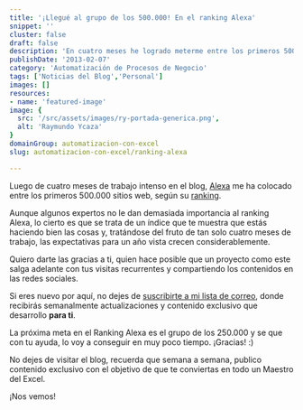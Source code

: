 ```yaml
---
title: '¡Llegué al grupo de los 500.000! En el ranking Alexa'
snippet: ''
cluster: false
draft: false 
description: 'En cuatro meses he logrado meterme entre los primeros 500.000 sitios web del Ranking Alexa y las expectativas para mi blog, crecen considerablemente.'
publishDate: '2013-02-07'
category: 'Automatización de Procesos de Negocio'
tags: ['Noticias del Blog','Personal']
images: []
resources: 
- name: 'featured-image'
image: {
  src: '/src/assets/images/ry-portada-generica.png',
  alt: 'Raymundo Ycaza'
}
domainGroup: automatizacion-con-excel
slug: automatizacion-con-excel/ranking-alexa

---
```


Luego de cuatro meses de trabajo intenso en el blog, [Alexa](http://www.alexa.com/ "Alexa") me ha colocado entre los primeros 500.000 sitios web, según su [ranking](http://www.alexa.com/siteinfo/raymundoycaza.com "Mi ranking en Alexa").

Aunque algunos expertos no le dan demasiada importancia al ranking Alexa, lo cierto es que se trata de un índice que te muestra que estás haciendo bien las cosas y, tratándose del fruto de tan solo cuatro meses de trabajo, las expectativas para un año vista crecen considerablemente.

Quiero darte las gracias a ti, quien hace posible que un proyecto como este salga adelante con tus visitas recurrentes y compartiendo los contenidos en las redes sociales.

Si eres nuevo por aquí, no dejes de [suscribirte a mi lista de correo](http://raymundoycaza.com/ebook-suscripcion/?ref=post-500k "Suscríbete!"), donde recibirás semanalmente actualizaciones y contenido exclusivo que desarrollo **para ti**.

La próxima meta en el Ranking Alexa es el grupo de los 250.000 y se que con tu ayuda, lo voy a conseguir en muy poco tiempo. ¡Gracias! :)

No dejes de visitar el blog, recuerda que semana a semana, publico contenido exclusivo con el objetivo de que te conviertas en todo un Maestro del Excel.

¡Nos vemos!
